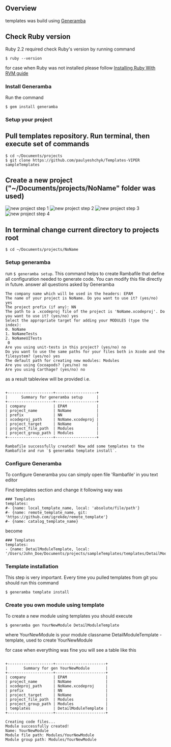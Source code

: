 
## Overview
templates was build using [Generamba](https://github.com/rambler-ios/Generamba)



## Check Ruby version
Ruby 2.2 required
check Ruby's version by running command 
```
$ ruby --version
```

for case when Ruby was not installed please follow [Installing Ruby With RVM guide](http://octopress.org/docs/setup/rvm/)

### Install Generamba

Run the command 

```$ gem install generamba```

### Setup your project
## Pull templates repository. Run terminal, then execute set of commands
```
$ cd ~/Documents/projects
$ git clone https://github.com/paulyeshchyk/Templates-VIPER sampleTemplates
```
## Create a new project ("~/Documents/projects/NoName" folder was used)

![new project step 1](https://cloud.githubusercontent.com/assets/4526112/14106417/a91cd910-f5b9-11e5-9b06-b220f08705d8.png)
![new project step 2](https://cloud.githubusercontent.com/assets/4526112/14106418/a91d41ca-f5b9-11e5-9eca-7826128ef5ed.png)
![new project step 3](https://cloud.githubusercontent.com/assets/4526112/14106416/a91bc8c2-f5b9-11e5-9342-b10d3676c4f4.png)
![new project step 4](https://cloud.githubusercontent.com/assets/4526112/14106415/a8efafbc-f5b9-11e5-879a-9c1a11dc4fc7.png)

## In terminal change current directory to projects root
```
$ cd ~/Documents/projects/NoName
```
### Setup generamba
run ```$ generamba setup```. This command helps to create Rambafile that define all configuration needed to generate code. You can modify this file directly in future.
answer all questions asked by Generamba

```
The company name which will be used in the headers: EPAM
The name of your project is NoName. Do you want to use it? (yes/no) yes
The project prefix (if any): NN
The path to a .xcodeproj file of the project is 'NoName.xcodeproj'. Do you want to use it? (yes/no) yes
Select the appropriate target for adding your MODULES (type the index):
0. NoName
1. NoNameTests
2. NoNameUITests
 0
Are you using unit-tests in this project? (yes/no) no
Do you want to use the same paths for your files both in Xcode and the filesystem? (yes/no) yes
The default path for creating new modules: Modules
Are you using Cocoapods? (yes/no) no
Are you using Carthage? (yes/no) no
```

as a result tableview will be provided
i.e.
```

+--------------------+------------------+
|      Summary for generamba setup      |
+--------------------+------------------+
| company            | EPAM             |
| project_name       | NoName           |
| prefix             | NN               |
| xcodeproj_path     | NoName.xcodeproj |
| project_target     | NoName           |
| project_file_path  | Modules          |
| project_group_path | Modules          |
+--------------------+------------------+

Rambafile successfully created! Now add some templates to the Rambafile and run `$ generamba template install`.
```
### Configure Generamba
To configure Generamba you can simply open file 'Rambafile' in you text editor

Find templates section and change it following way
was
```
### Templates
templates:
#- {name: local_template_name, local: 'absolute/file/path'}
#- {name: remote_template_name, git: 'https://github.com/igrekde/remote_template'}
#- {name: catalog_template_name}
```
become
```
### Templates
templates:
- {name: DetailModuleTemplate, local: '/Users/John_Doe/Documents/projects/sampleTemplates/templates/DetailModuleTemplate/'}
```

### Template installation
This step is very important. Every time you pulled templates from git you should run this command
```
$ generamba template install
```

### Create you own module using template
To create a new module using templates you should execute
```
$ generamba gen YourNewModule DetailModuleTemplate
```
where YourNewModule is your module classname
DetailModuleTemplate - template, used to create YourNewModule

for case when everything was fine you will see a table like this
```

+--------------------+----------------------+
|       Summary for gen YourNewModule       |
+--------------------+----------------------+
| company            | EPAM                 |
| project_name       | NoName               |
| xcodeproj_path     | NoName.xcodeproj     |
| prefix             | NN                   |
| project_target     | NoName               |
| project_file_path  | Modules              |
| project_group_path | Modules              |
| templates          | DetailModuleTemplate |
+--------------------+----------------------+

Creating code files...
Module successfully created!
Name: YourNewModule
Module file path: Modules/YourNewModule
Module group path: Modules/YourNewModule
```




